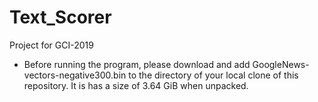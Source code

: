 # Text_Scorer
Project for GCI-2019

- Before running the program, please download and add GoogleNews-vectors-negative300.bin to the directory of 
your local clone of this repository. It is has a size of 3.64 GiB when unpacked.
